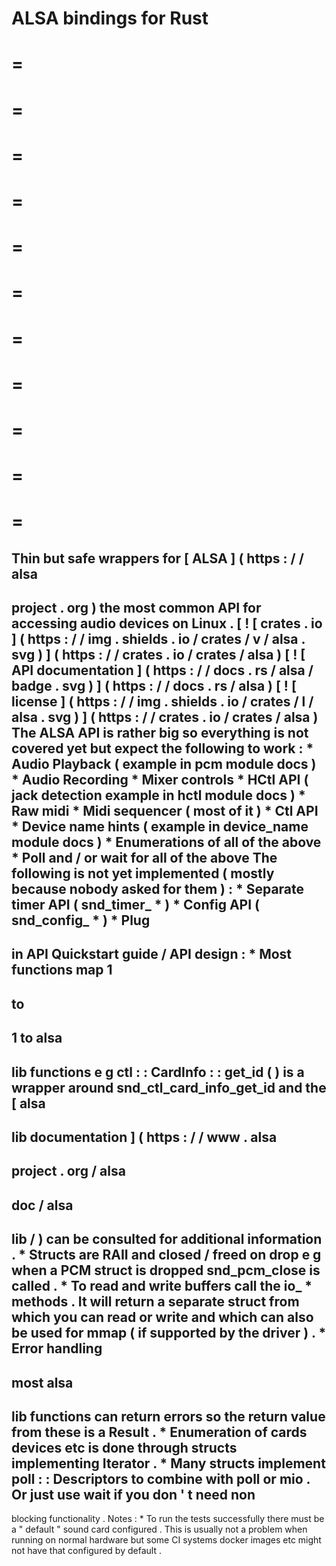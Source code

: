 ALSA
bindings
for
Rust
=
=
=
=
=
=
=
=
=
=
=
=
=
=
=
=
=
=
=
=
=
=
=
Thin
but
safe
wrappers
for
[
ALSA
]
(
https
:
/
/
alsa
-
project
.
org
)
the
most
common
API
for
accessing
audio
devices
on
Linux
.
[
!
[
crates
.
io
]
(
https
:
/
/
img
.
shields
.
io
/
crates
/
v
/
alsa
.
svg
)
]
(
https
:
/
/
crates
.
io
/
crates
/
alsa
)
[
!
[
API
documentation
]
(
https
:
/
/
docs
.
rs
/
alsa
/
badge
.
svg
)
]
(
https
:
/
/
docs
.
rs
/
alsa
)
[
!
[
license
]
(
https
:
/
/
img
.
shields
.
io
/
crates
/
l
/
alsa
.
svg
)
]
(
https
:
/
/
crates
.
io
/
crates
/
alsa
)
The
ALSA
API
is
rather
big
so
everything
is
not
covered
yet
but
expect
the
following
to
work
:
*
Audio
Playback
(
example
in
pcm
module
docs
)
*
Audio
Recording
*
Mixer
controls
*
HCtl
API
(
jack
detection
example
in
hctl
module
docs
)
*
Raw
midi
*
Midi
sequencer
(
most
of
it
)
*
Ctl
API
*
Device
name
hints
(
example
in
device_name
module
docs
)
*
Enumerations
of
all
of
the
above
*
Poll
and
/
or
wait
for
all
of
the
above
The
following
is
not
yet
implemented
(
mostly
because
nobody
asked
for
them
)
:
*
Separate
timer
API
(
snd_timer_
*
)
*
Config
API
(
snd_config_
*
)
*
Plug
-
in
API
Quickstart
guide
/
API
design
:
*
Most
functions
map
1
-
to
-
1
to
alsa
-
lib
functions
e
g
ctl
:
:
CardInfo
:
:
get_id
(
)
is
a
wrapper
around
snd_ctl_card_info_get_id
and
the
[
alsa
-
lib
documentation
]
(
https
:
/
/
www
.
alsa
-
project
.
org
/
alsa
-
doc
/
alsa
-
lib
/
)
can
be
consulted
for
additional
information
.
*
Structs
are
RAII
and
closed
/
freed
on
drop
e
g
when
a
PCM
struct
is
dropped
snd_pcm_close
is
called
.
*
To
read
and
write
buffers
call
the
io_
*
methods
.
It
will
return
a
separate
struct
from
which
you
can
read
or
write
and
which
can
also
be
used
for
mmap
(
if
supported
by
the
driver
)
.
*
Error
handling
-
most
alsa
-
lib
functions
can
return
errors
so
the
return
value
from
these
is
a
Result
.
*
Enumeration
of
cards
devices
etc
is
done
through
structs
implementing
Iterator
.
*
Many
structs
implement
poll
:
:
Descriptors
to
combine
with
poll
or
mio
.
Or
just
use
wait
if
you
don
'
t
need
non
-
blocking
functionality
.
Notes
:
*
To
run
the
tests
successfully
there
must
be
a
"
default
"
sound
card
configured
.
This
is
usually
not
a
problem
when
running
on
normal
hardware
but
some
CI
systems
docker
images
etc
might
not
have
that
configured
by
default
.
